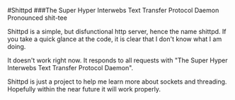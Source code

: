 #Shittpd
###The Super Hyper Interwebs Text Transfer Protocol Daemon  
Pronounced shit-tee

Shittpd is a simple, but disfunctional http server, hence the name shittpd. If you take a quick glance at the code, it is clear that I don't know what I am doing.

It doesn't work right now. It responds to all requests with "The Super Hyper Interwebs Text Transfer Protocol Daemon".

Shittpd is just a project to help me learn more about sockets and threading. Hopefully within the near future it will work properly.
